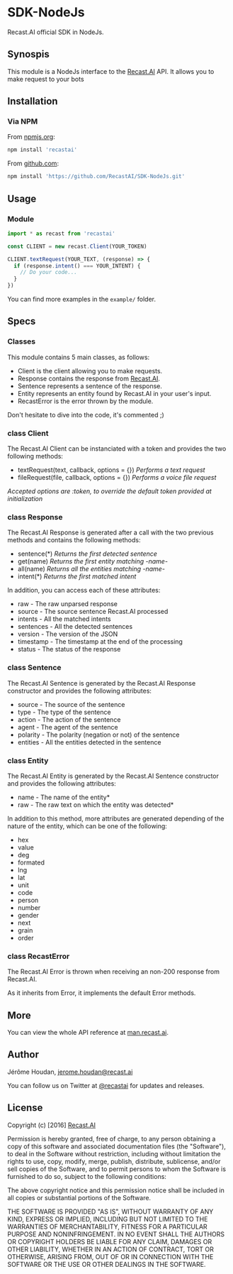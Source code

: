 # SDK-NodeJs

Recast.AI official SDK in NodeJs.

## Synospis

This module is a NodeJs interface to the [Recast.AI](https://recast.ai) API. It allows you to make request to your bots

## Installation

### Via NPM

From [npmjs.org](https://npmjs.com/):

```bash
npm install 'recastai'
```

From [github.com](https://github.com/):

```bash
npm install 'https://github.com/RecastAI/SDK-NodeJs.git'
```

## Usage

### Module

```javascript
import * as recast from 'recastai'

const CLIENT = new recast.Client(YOUR_TOKEN)

CLIENT.textRequest(YOUR_TEXT, (response) => {
  if (response.intent() === YOUR_INTENT) {
    // Do your code...
  }
})
```

You can find more examples in the `example/` folder.

## Specs

### Classes

This module contains 5 main classes, as follows:

* Client is the client allowing you to make requests.
* Response contains the response from [Recast.AI](https://recast.ai).
* Sentence represents a sentence of the response.
* Entity represents an entity found by Recast.AI in your user's input.
* RecastError is the error thrown by the module.

Don't hesitate to dive into the code, it's commented ;)

### class Client

The Recast.AI Client can be instanciated with a token and provides the two following methods:

* textRequest(text, callback, options = {}) *Performs a text request*
* fileRequest(file, callback, options = {}) *Performs a voice file request*

*Accepted options are :token, to override the default token provided at initialization*

### class Response

The Recast.AI Response is generated after a call with the two previous methods and contains the following methods:
* sentence(\*)  *Returns the first detected sentence*
* get(name)     *Returns the first entity matching -name-*
* all(name)     *Returns all the entities matching -name-*
* intent(\*)    *Returns the first matched intent*

In addition, you can access each of these attributes:
* raw - The raw unparsed response
* source - The source sentence Recast.AI processed
* intents - All the matched intents
* sentences - All the detected sentences
* version - The version of the JSON
* timestamp - The timestamp at the end of the processing
* status - The status of the response

### class Sentence

The Recast.AI Sentence is generated by the Recast.AI Response constructor and provides the following attributes:

* source - The source of the sentence
* type - The type of the sentence
* action - The action of the sentence
* agent - The agent of the sentence
* polarity - The polarity (negation or not) of the sentence
* entities - All the entities detected in the sentence

### class Entity

The Recast.AI Entity is generated by the Recast.AI Sentence constructor and provides the following attributes:

* name - The name of the entity*
* raw - The raw text on which the entity was detected*

In addition to this method, more attributes are generated depending of the nature of the entity, which can be one of the following:

* hex
* value
* deg
* formated
* lng
* lat
* unit
* code
* person
* number
* gender
* next
* grain
* order

### class RecastError

The Recast.AI Error is thrown when receiving an non-200 response from Recast.AI.

As it inherits from Error, it implements the default Error methods.

## More

You can view the whole API reference at [man.recast.ai](https://man.recast.ai).


## Author

Jérôme Houdan, jerome.houdan@recast.ai

You can follow us on Twitter at [@recastai](https://twitter.com/recastai) for updates and releases.

## License

Copyright (c) [2016] [Recast.AI](https://recast.ai)

Permission is hereby granted, free of charge, to any person obtaining a copy
of this software and associated documentation files (the "Software"), to deal
in the Software without restriction, including without limitation the rights
to use, copy, modify, merge, publish, distribute, sublicense, and/or sell
copies of the Software, and to permit persons to whom the Software is
furnished to do so, subject to the following conditions:

The above copyright notice and this permission notice shall be included in all
copies or substantial portions of the Software.

THE SOFTWARE IS PROVIDED "AS IS", WITHOUT WARRANTY OF ANY KIND, EXPRESS OR
IMPLIED, INCLUDING BUT NOT LIMITED TO THE WARRANTIES OF MERCHANTABILITY,
FITNESS FOR A PARTICULAR PURPOSE AND NONINFRINGEMENT. IN NO EVENT SHALL THE
AUTHORS OR COPYRIGHT HOLDERS BE LIABLE FOR ANY CLAIM, DAMAGES OR OTHER
LIABILITY, WHETHER IN AN ACTION OF CONTRACT, TORT OR OTHERWISE, ARISING FROM,
OUT OF OR IN CONNECTION WITH THE SOFTWARE OR THE USE OR OTHER DEALINGS IN THE
SOFTWARE.

